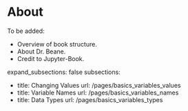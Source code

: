 # About

To be added:
* Overview of book structure.
* About Dr. Beane.
* Credit to Jupyter-Book.

expand_subsections: false
subsections:
- title: Changing Values
  url: /pages/basics_variables_values
- title: Variable Names
  url: /pages/basics_variables_names
- title: Data Types
  url: /pages/basics_variables_types
